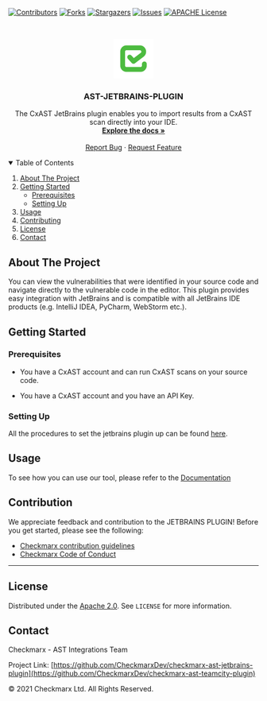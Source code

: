 [![Contributors][contributors-shield]][contributors-url]
[![Forks][forks-shield]][forks-url]
[![Stargazers][stars-shield]][stars-url]
[![Issues][issues-shield]][issues-url]
[![APACHE License][license-shield]][license-url]



<!-- PROJECT LOGO -->
<br />
<p align="center">
  <a href="">
    <img src="./logo.png" alt="Logo" width="80" height="80">
  </a>

<h3 align="center">AST-JETBRAINS-PLUGIN</h3>

<p align="center">
    The CxAST JetBrains plugin enables you to import results from a CxAST scan directly into your IDE.
<br />
    <a href="https://checkmarx.atlassian.net/wiki/spaces/AST/pages/6030557208/JetBrains"><strong>Explore the docs »</strong></a>
    <br />
    <br />
    <a href="https://github.com/CheckmarxDev/checkmarx-ast-jetbrains-plugin/issues/new">Report Bug</a>
    ·
    <a href="https://github.com/CheckmarxDev/checkmarx-ast-jetbrains-plugin/issues/new">Request Feature</a>
  </p>
</p>



<!-- TABLE OF CONTENTS -->
<details open="open">
  <summary>Table of Contents</summary>
  <ol>
    <li>
      <a href="#about-the-project">About The Project</a>
    </li>
    <li>
      <a href="#getting-started">Getting Started</a>
      <ul>
        <li><a href="#prerequisites">Prerequisites</a></li>
        <li><a href="#setting-up">Setting Up</a></li>
      </ul>
    </li>
    <li><a href="#usage">Usage</a></li>
    <li><a href="#contributing">Contributing</a></li>
    <li><a href="#license">License</a></li>
    <li><a href="#contact">Contact</a></li>
  </ol>
</details>



<!-- ABOUT THE PROJECT -->
## About The Project

You can view the vulnerabilities that were identified in your source code and navigate directly to the vulnerable code in the editor. 
This plugin provides easy integration with JetBrains and is compatible with all JetBrains IDE products 
(e.g. IntelliJ IDEA, PyCharm, WebStorm etc.).

<!-- GETTING STARTED -->
## Getting Started


### Prerequisites

- You have a CxAST account and can run CxAST scans on your source code.

- You have a CxAST account and you have an API Key.

### Setting Up


All the procedures to set the jetbrains plugin up can be found [here](https://checkmarx.atlassian.net/wiki/spaces/AST/pages/6058442786/Installing+the+CxAST+JetBrains+Plugin).



## Usage

To see how you can use our tool, please refer to the [Documentation](https://checkmarx.atlassian.net/wiki/spaces/AST/pages/6030557208/JetBrains)


## Contribution

We appreciate feedback and contribution to the JETBRAINS PLUGIN! Before you get started, please see the following:

- [Checkmarx contribution guidelines](docs/contributing.md)
- [Checkmarx Code of Conduct](docs/code_of_conduct.md)

** **

<!-- LICENSE -->
## License
Distributed under the [Apache 2.0](LICENSE). See `LICENSE` for more information.


<!-- CONTACT -->
## Contact

Checkmarx - AST Integrations Team

Project Link: [https://github.com/CheckmarxDev/checkmarx-ast-jetbrains-plugin](https://github.com/CheckmarxDev/checkmarx-ast-teamcity-plugin)


© 2021 Checkmarx Ltd. All Rights Reserved.

<!-- MARKDOWN LINKS & IMAGES -->
<!-- https://www.markdownguide.org/basic-syntax/#reference-style-links -->
[contributors-shield]: https://img.shields.io/github/contributors/CheckmarxDev/checkmarx-ast-jetbrains-plugin.svg?style=flat-square
[contributors-url]: https://github.com/CheckmarxDev/checkmarx-ast-jetbrains-plugin/graphs/contributors
[forks-shield]: https://img.shields.io/github/forks/CheckmarxDev/checkmarx-ast-jetbrains-plugin.svg?style=flat-square
[forks-url]: https://github.com/CheckmarxDev/checkmarx-ast-jetbrains-plugin/network/members
[stars-shield]: https://img.shields.io/github/stars/CheckmarxDev/checkmarx-ast-jetbrains-plugin.svg?style=flat-square
[stars-url]: https://github.com/CheckmarxDev/checkmarx-ast-jetbrains-plugin/stargazers
[issues-shield]: https://img.shields.io/github/issues/CheckmarxDev/checkmarx-ast-jetbrains-plugin.svg?style=flat-square
[issues-url]: https://github.com/CheckmarxDev/checkmarx-ast-jetbrains-plugin/issues
[license-shield]: https://img.shields.io/github/license/CheckmarxDev/checkmarx-ast-jetbrains-plugin.svg?style=flat-square
[license-url]: https://github.com/CheckmarxDev/checkmarx-ast-jetbrains-plugin/blob/master/LICENSE
[product-screenshot]: images/screenshot.png